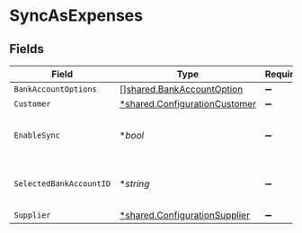 # SyncAsExpenses


## Fields

| Field                                                                                | Type                                                                                 | Required                                                                             | Description                                                                          |
| ------------------------------------------------------------------------------------ | ------------------------------------------------------------------------------------ | ------------------------------------------------------------------------------------ | ------------------------------------------------------------------------------------ |
| `BankAccountOptions`                                                                 | [][shared.BankAccountOption](../../../pkg/models/shared/bankaccountoption.md)        | :heavy_minus_sign:                                                                   | N/A                                                                                  |
| `Customer`                                                                           | [*shared.ConfigurationCustomer](../../../pkg/models/shared/configurationcustomer.md) | :heavy_minus_sign:                                                                   | N/A                                                                                  |
| `EnableSync`                                                                         | **bool*                                                                              | :heavy_minus_sign:                                                                   | True if expense sync is enabled.                                                     |
| `SelectedBankAccountID`                                                              | **string*                                                                            | :heavy_minus_sign:                                                                   | The bank account ID being synced.                                                    |
| `Supplier`                                                                           | [*shared.ConfigurationSupplier](../../../pkg/models/shared/configurationsupplier.md) | :heavy_minus_sign:                                                                   | N/A                                                                                  |